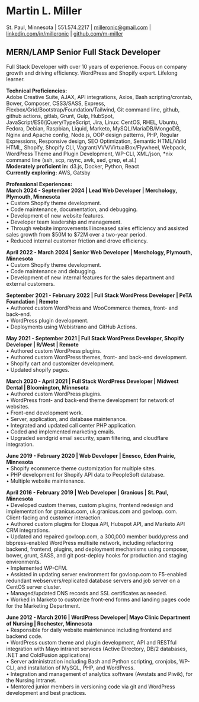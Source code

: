 # Martin L. Miller  
St. Paul, Minnesota | 551.574.2217 | [milleronic@gmail.com](mailto:milleronic@gmail.com) | [linkedin.com/in/milleronic](http://linkedin.com/in/milleronic) | [github.com/m-miller](http://github.com/m-miller)

## MERN/LAMP Senior Full Stack Developer  
Full Stack Developer with over 10 years of experience. Focus on company growth and driving efficiency. WordPress and Shopify expert. Lifelong learner. 

**Technical Proficiencies:**  
Adobe Creative Suite, AJAX, API integrations, Axios, Bash scripting/crontab, Bower, Composer, CSS3/SASS, Express, Flexbox/Grid/Bootstrap/Foundation/Tailwind, Git command line, github, github actions, gitlab, Grunt, Gulp, HubSpot, JavaScript/ES6/jQuery/TypeScript, Jira, Linux: CentOS, RHEL, Ubuntu, Fedora, Debian, Raspbian, Liquid, Marketo, MySQL/MariaDB/MongoDB, Nginx and Apache config, Node.js, OOP design patterns, PHP, Regular Expressions, Responsive design, SEO Optimization, Semantic HTML/Valid HTML, Shopify, Shopify CLI, Vagrant/VVV/VirtualBox/Flywheel, Webpack, WordPress Theme and Plugin Development, WP-CLI, XML/json, \*nix command line (ssh, scp, rsync, awk, sed, grep, et.al.)  
**Moderately proficient in:** d3.js, Docker, Python, React  
**Currently exploring:** AWS, Gatsby

**Professional Experiences:**  
**March 2024 \- September 2024 | Lead Web Developer | Merchology, Plymouth, Minnesota**  
• Custom Shopify theme development.  
• Code maintenance, documentation, and debugging.  
• Development of new website features.  
• Developer team leadership and management.  
• Through website improvements I increased sales efficiency and assisted sales growth from $50M to $72M over a two-year period.  
• Reduced internal customer friction and drove efficiency.

**April 2022 \- March 2024 | Senior Web Developer | Merchology, Plymouth, Minnesota**  
• Custom Shopify theme development.  
• Code maintenance and debugging.  
• Development of new internal features for the sales department and external customers.

**September 2021 \- February 2022 | Full Stack WordPress Developer | PeTA Foundation | Remote**  
• Authored custom WordPress and WooCommerce themes, front- and back-end.  
• WordPress plugin development.  
• Deployments using Webistrano and GitHub Actions.

**May 2021 \- September 2021 | Full Stack WordPress Developer, Shopify Developer | R/West | Remote**  
• Authored custom WordPress plugins.  
• Authored custom WordPress themes, front- and back-end development.  
• Shopify cart and customizer development.  
• Updated shopify pages.

**March 2020 \- April 2021 | Full Stack WordPress Developer | Midwest Dental | Bloomington, Minnesota**  
• Authored custom WordPress plugins.  
• WordPress front- and back-end theme development for network of websites.  
• Front-end development work.  
• Server, application, and database maintenance.  
• Integrated and updated call center PHP application.  
• Coded and implemented marketing emails.  
• Upgraded sendgrid email security, spam filtering, and cloudflare integration.

**June 2019 \- February 2020 | Web Developer | Enesco, Eden Prairie, Minnesota**  
• Shopify ecommerce theme customization for multiple sites.  
• PHP development for Shopify API data to PeopleSoft database.  
• Multiple website maintenance.

**April 2016 \- February 2019 | Web Developer | Granicus | St. Paul, Minnesota**  
• Developed custom themes, custom plugins, frontend redesign and implementation for granicus.com, uk.granicus.com and govloop. com. Client-facing and customer interaction.  
• Authored custom plugins for Eloqua API, Hubspot API, and Marketo API CRM integrations.  
• Updated and repaired govloop.com, a 300,000 member buddypress and bbpress-enabled WordPress multisite network, including refactoring backend, frontend, plugins, and deployment mechanisms using composer, bower, grunt, SASS, and git post-deploy hooks for production and staging environments.  
• Implemented WP-CFM.  
• Assisted in updating server environment for govloop.com to F5-enabled redundant webservers/replicated database servers and job server on a CentOS server cluster.  
• Managed/updated DNS records and SSL certificates as needed.  
• Worked in Marketo to customize front-end forms and landing pages code for the Marketing Department.

**June 2012 \- March 2016 | WordPress Developer| Mayo Clinic Department of Nursing | Rochester, Minnesota**  
• Responsible for daily website maintenance including frontend and backend code.  
• WordPress custom theme and plugin development, API and RESTful integration with Mayo intranet services (Active Directory, DB/2 databases, .NET and ColdFusion applications)  
• Server administration including Bash and Python scripting, cronjobs, WP-CLI, and installation of MySQL, PHP, and WordPress.  
• Integration and management of analytics software (Awstats and Piwik), for the Nursing Intranet.  
• Mentored junior members in versioning code via git and WordPress development and best practices.
